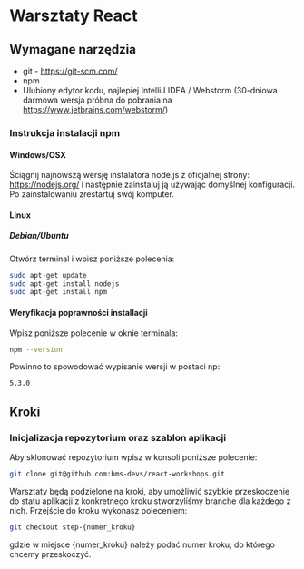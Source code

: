 # Warsztaty React
## Wymagane narzędzia
* git - https://git-scm.com/
* npm
* Ulubiony edytor kodu, najlepiej IntelliJ IDEA / Webstorm (30-dniowa darmowa wersja próbna do pobrania na https://www.jetbrains.com/webstorm/)

### Instrukcja instalacji npm
#### Windows/OSX
Ściągnij najnowszą wersję instalatora node.js z oficjalnej strony: https://nodejs.org/ i następnie zainstaluj ją używając domyślnej konfiguracji. Po zainstalowaniu zrestartuj swój komputer.

#### Linux
##### Debian/Ubuntu
Otwórz terminal i wpisz poniższe polecenia: 

```bash
sudo apt-get update
sudo apt-get install nodejs
sudo apt-get install npm
```

#### Weryfikacja poprawności installacji

Wpisz poniższe polecenie w oknie terminala:

```bash
npm --version
```

Powinno to spowodować wypisanie wersji w postaci np:

```bash
5.3.0
```

## Kroki
### Inicjalizacja repozytorium oraz szablon aplikacji

Aby sklonować repozytorium wpisz w konsoli poniższe polecenie:

```bash
git clone git@github.com:bms-devs/react-workshops.git
```

Warsztaty będą podzielone na kroki, aby umożliwić szybkie przeskoczenie do statu aplikacji z konkretnego kroku stworzyliśmy branche dla każdego z nich. Przejście do kroku wykonasz poleceniem:

```bash
git checkout step-{numer_kroku}
```

gdzie w miejsce {numer_kroku} należy podać numer kroku, do którego chcemy przeskoczyć.

